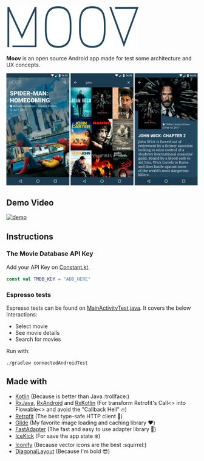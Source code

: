 ![logo](https://raw.githubusercontent.com/adrielcafe/MoovAndroidApp/dev/logo.png)

**Moov** is an open source Android app made for test some architecture and UX concepts.

![logo](https://raw.githubusercontent.com/adrielcafe/MoovAndroidApp/dev/screenshots/0_all_screens.png)

## Demo Video
[![demo](https://img.youtube.com/vi/egYuyqEtFGo/0.jpg)](https://www.youtube.com/watch?v=egYuyqEtFGo)

## Instructions

### The Movie Database API Key
Add your API Key on [Constant.kt](/app/src/main/java/cafe/adriel/moov/Constant.kt).
```kotlin
const val TMDB_KEY = "ADD_HERE"
```

### Espresso tests
Espresso tests can be found on [MainActivityTest.java](/app/src/androidTest/java/cafe/adriel/moov/view/activity/MainActivityTest.java). It covers the below interactions:
* Select movie
* See movie details
* Search for movies

Run with:
```
./gradlew connectedAndroidTest
```

## Made with
* [Kotlin](https://kotlinlang.org/) (Because is better than Java :trollface:)
* [RxJava](https://github.com/ReactiveX/RxJava), [RxAndroid](https://github.com/ReactiveX/RxAndroid) and [RxKotlin](https://github.com/ReactiveX/RxKotlin) (For transform Retrofit's Call<> into Flowable<> and avoid the "Callback Hell" :fire:)
* [Retrofit](https://github.com/square/retrofit) (The best type-safe HTTP client :muscle:)
* [Glide](https://github.com/bumptech/glide) (My favorite image loading and caching library :heart:)
* [FastAdapter](https://github.com/mikepenz/FastAdapter) (The fast and easy to use adapter library :punch:)
* [IceKick](https://github.com/tinsukE/icekick) (For save the app state :snowflake:)
* [Iconify](https://github.com/JoanZapata/android-iconify) (Because vector icons are the best :squirrel:)
* [DiagonalLayout](https://github.com/florent37/DiagonalLayout) (Because I'm bold :sunglasses:)